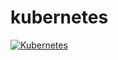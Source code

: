 # kubernetes

[![Kubernetes](https://skillicons.dev/icons?i=kubernetes&theme=light)](https://skillicons.dev) <br>
